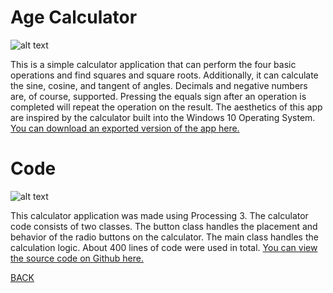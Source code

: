 # Age Calculator
![alt text](https://howardying.github.io/Programming1Portfolio/Images/calculator1.png)

This is a simple calculator application that can perform the four basic operations and find squares and square roots. Additionally, it can calculate the sine, cosine, and tangent of angles. Decimals and negative numbers are, of course, supported. Pressing the equals sign after an operation is completed will repeat the operation on the result. The aesthetics of this app are inspired by the calculator built into the Windows 10 Operating System.
[You can download an exported version of the app here.](https://www.google.com)

# Code
![alt text](https://howardying.github.io/Programming1Portfolio/Images/calculator2.png)

This calculator application was made using Processing 3. The calculator code consists of two classes. The button class handles the placement and behavior of the radio buttons on the calculator. The main class handles the calculation logic. About 400 lines of code were used in total.
[You can view the source code on Github here.](https://www.google.com)

[BACK](https://howardying.github.io/Programming1Portfolio/ "Back to Home")

